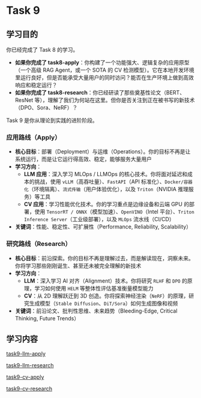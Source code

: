 # Task 9

## 学习目的

你已经完成了 Task 8 的学习。

- **如果你完成了 task8-apply**：你构建了一个功能强大、逻辑复杂的应用原型（一个高级 RAG Agent，或一个 SOTA 的 CV 检测模型）。它在本地开发环境里运行良好，但是否能承受大量用户的同时访问？能否在生产环境上做到高效响应和稳定运行？
- **如果你完成了 task8-research**：你已经研读了那些奠基性论文（BERT、ResNet 等），理解了我们为何站在这里。但你是否关注到正在被书写的新技术（DPO、Sora、NeRF）？

Task 9 是你从理论到实践的进阶阶段。

### 应用路线（Apply）

- **核心目标**：部署（Deployment）与运维（Operations）。你的目标不再是让系统运行，而是让它运行得高效、稳定，能够服务大量用户
- **学习方向**：
  - **LLM 应用**：深入学习 MLOps / LLMOps 的核心技术。你将面对延迟和成本的挑战，使用 `vLLM`（高吞吐量）、`FastAPI`（API 标准化）、`Docker/容器化`（环境隔离）、`流式传输`（用户体验优化），以及 `Triton`（NVIDIA 推理服务）等工具
  - **CV 应用**：学习性能优化技术。你的学习重点是边缘设备和云端 GPU 的部署，使用 `TensorRT / ONNX`（模型加速）、`OpenVINO`（Intel 平台）、`Triton Inference Server`（工业级部署），以及 `MLOps` 流水线（CI/CD）
- **关键词**：性能、稳定性、可扩展性（Performance, Reliability, Scalability）

### 研究路线（Research）

- **核心目标**：前沿探索。你的目标不再是理解过去，而是解读现在，洞察未来。你将学习那些刚刚诞生、甚至还未被完全理解的新技术
- **学习方向**：
  - **LLM**：深入学习 AI 对齐（Alignment）技术。你将研究 `RLHF` 和 `DPO` 的原理，学习如何使用 `HELM` 等整体性评估基准衡量模型能力
  - **CV**：从 2D 理解跃迁到 3D 创造。你将探索神经渲染（`NeRF`）的原理，研究生成模型（`Stable Diffusion`、`DiT/Sora`）如何生成图像和视频
- **关键词**：前沿论文、批判性思维、未来趋势（Bleeding-Edge, Critical Thinking, Future Trends）

## 学习内容

[task9-llm-apply](task9-llm-apply.md)

[task9-llm-research](task9-llm-research.md)

[task9-cv-apply](task9-cv-apply.md)

[task9-cv-research](task9-cv-research.md)
